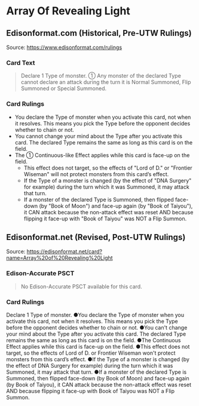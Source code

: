 # Array Of Revealing Light

## Edisonformat.com (Historical, Pre-UTW Rulings)

Source: https://www.edisonformat.com/rulings

### Card Text

> Declare 1 Type of monster. ① Any monster of the declared Type cannot declare an attack during the turn it is Normal Summoned, Flip Summoned or Special Summoned.

### Card Rulings

*   You declare the Type of monster when you activate this card, not when it resolves. This means you pick the Type before the opponent decides whether to chain or not.
*   You cannot change your mind about the Type after you activate this card. The declared Type remains the same as long as this card is on the field.
*   The ① Continuous-like Effect applies while this card is face-up on the field.
    *   This effect does not target, so the effects of "Lord of D." or "Frontier Wiseman" will not protect monsters from this card’s effect.
    *   If the Type of a monster is changed (by the effect of "DNA Surgery" for example) during the turn which it was Summoned, it may attack that turn.
    *   If a monster of the declared Type is Summoned, then flipped face-down (by "Book of Moon") and face-up again (by "Book of Taiyou"), it CAN attack because the non-attack effect was reset AND because flipping it face-up with "Book of Taiyou" was NOT a Flip Summon.

## Edisonformat.net (Revised, Post-UTW Rulings)

Source: https://edisonformat.net/card?name=Array%20of%20Revealing%20Light

### Edison-Accurate PSCT

> No Edison-Accurate PSCT available for this card.

### Card Rulings

Declare 1 Type of monster. ●You declare the Type of monster when you activate this card, not when it resolves. This means you pick the Type before the opponent decides whether to chain or not.
●You can't change your mind about the Type after you activate this card. The declared Type remains the same as long as this card is on the field.
●The Continuous Effect applies while this card is face-up on the field.
●This effect does not target, so the effects of Lord of D. or Frontier Wiseman won't protect monsters from this card’s effect.
●If the Type of a monster is changed (by the effect of DNA Surgery for example) during the turn which it was Summoned, it may attack that turn.
●If a monster of the declared Type is Summoned, then flipped face-down (by Book of Moon) and face-up again (by Book of Taiyou), it CAN attack because the non-attack effect was reset AND because flipping it face-up with Book of Taiyou was NOT a Flip Summon.
            
